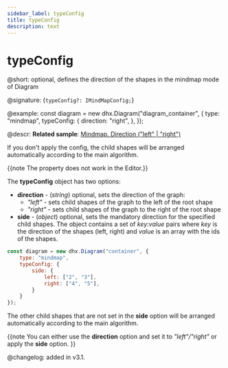 ```yaml
---
sidebar_label: typeConfig
title: typeConfig
description: text
---
```


# typeConfig

@short: optional, defines the direction of the shapes in the mindmap mode of Diagram

@signature: {`typeConfig?: IMindMapConfig;`}

@example:
const diagram = new dhx.Diagram("diagram_container", { 
    type: "mindmap",
    typeConfig: {
        direction: "right",
    },
});


@descr:
**Related sample**: [Mindmap. Direction ("left" | "right")](https://snippet.dhtmlx.com/pzllujx3)

If you don't apply the config, the child shapes will be arranged automatically according to the main algorithm.

{{note The property does not work in the Editor.}}

The **typeConfig** object has two options:

- **direction** - (*string*) optional, sets the direction of the graph:
  - *"left"* - sets child shapes of the graph to the left of the root shape
  - *"right"* - sets child shapes of the graph to the right of the root shape
- **side** - (*object*) optional, sets the mandatory direction for the specified child shapes. The object contains a set of *key:value* pairs where *key* is the direction of the shapes (left, right) and *value* is an array with the ids of the shapes.

~~~js
const diagram = new dhx.Diagram("container", { 
    type: "mindmap",
    typeConfig: {
        side: {
            left: ["2", "3"],
            right: ["4", "5"],
        }
    }
});
~~~

The other child shapes that are not set in the **side** option will be arranged automatically according to the main algorithm.

{{note You can either use the **direction** option and set it to *"left"/"right"* or apply the **side** option. }}

@changelog: added in v3.1.
